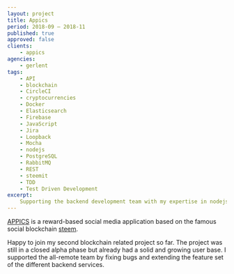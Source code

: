 ```yaml
---
layout: project
title: Appics
period: 2018-09 – 2018-11
published: true
approved: false
clients:
    - appics
agencies:
    - gerlent
tags:
    - API
    - blockchain
    - CircleCI
    - cryptocurrencies
    - Docker
    - Elasticsearch
    - Firebase
    - JavaScript
    - Jira
    - Loopback
    - Mocha
    - nodejs
    - PostgreSQL
    - RabbitMQ
    - REST
    - steemit
    - TDD
    - Test Driven Development
excerpt:
    Supporting the backend development team with my expertise in nodejs and REST-API development.
---
```

[APPICS](https://appics.com/) is a reward-based social media application based on the famous social blockchain [steem](https://steem.com/).

Happy to join my second blockchain related project so far. The project was still in a closed alpha phase but already had a solid and growing user base. I supported the all-remote team by fixing bugs and extending the feature set of the different backend services.
